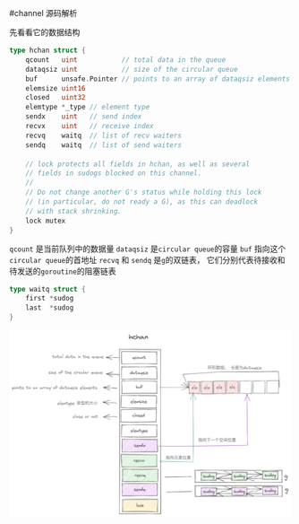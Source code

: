 #channel 源码解析

先看看它的数据结构
```go
type hchan struct {
	qcount   uint           // total data in the queue
	dataqsiz uint           // size of the circular queue
	buf      unsafe.Pointer // points to an array of dataqsiz elements
	elemsize uint16
	closed   uint32
	elemtype *_type // element type
	sendx    uint   // send index
	recvx    uint   // receive index
	recvq    waitq  // list of recv waiters
	sendq    waitq  // list of send waiters

	// lock protects all fields in hchan, as well as several
	// fields in sudogs blocked on this channel.
	//
	// Do not change another G's status while holding this lock
	// (in particular, do not ready a G), as this can deadlock
	// with stack shrinking.
	lock mutex
}
```

`qcount` 是当前队列中的数据量
`dataqsiz` 是`circular queue`的容量
`buf` 指向这个`circular queue`的首地址
`recvq` 和 `sendq` 是`g`的双链表， 它们分别代表待接收和待发送的`goroutine`的阻塞链表
```go
type waitq struct {
	first *sudog
	last  *sudog
}
```

![img.png](imgs/img.png)
